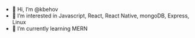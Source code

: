 - 👋 Hi, I’m @kbehov
- 👀 I’m interested in Javascript, React, React Native, mongoDB, Express, Linux
- 🌱 I’m currently learning MERN

